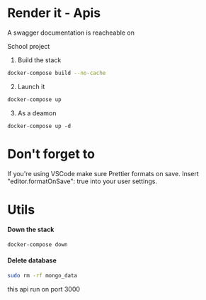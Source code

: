 # Render it - Apis

A swagger documentation is reacheable on

School project

1) Build the stack
```bash
docker-compose build --no-cache
```

2) Launch it
```bash
docker-compose up
```

3) As a deamon
```
docker-compose up -d
```

# Don't forget to
If you're using VSCode make sure Prettier formats on save. Insert "editor.formatOnSave": true into your user settings.


# Utils

#### Down the stack
```bash
docker-compose down
```

#### Delete database
```bash
sudo rm -rf mongo_data
```

this api run on port 3000
